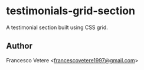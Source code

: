 # testimonials-grid-section

A testimonial section built using CSS grid. 

## Author

Francesco Vetere <<francescovetere1997@gmail.com>>